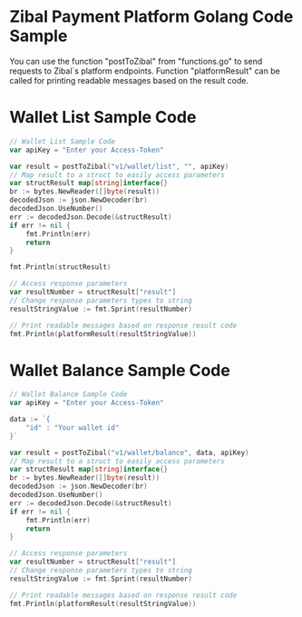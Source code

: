 # Zibal Payment Platform Golang Code Sample

You can use the function "postToZibal" from "functions.go" to send requests to Zibal`s platform endpoints.
Function "platformResult" can be called for printing readable messages based on the result code.

# Wallet List Sample Code
```go
// Wallet List Sample Code
var apiKey = "Enter your Access-Token"

var result = postToZibal("v1/wallet/list", "", apiKey)
// Map result to a struct to easily access parameters
var structResult map[string]interface{}
br := bytes.NewReader([]byte(result))
decodedJson := json.NewDecoder(br)
decodedJson.UseNumber()
err := decodedJson.Decode(&structResult)
if err != nil {
	fmt.Println(err)
	return
}

fmt.Println(structResult)

// Access response parameters
var resultNumber = structResult["result"]
// Change response parameters types to string
resultStringValue := fmt.Sprint(resultNumber)

// Print readable messages based on response result code
fmt.Println(platformResult(resultStringValue))
```


# Wallet Balance Sample Code
```go
// Wallet Balance Sample Code
var apiKey = "Enter your Access-Token"

data := `{
    "id" : "Your wallet id"
}`

var result = postToZibal("v1/wallet/balance", data, apiKey)
// Map result to a struct to easily access parameters
var structResult map[string]interface{}
br := bytes.NewReader([]byte(result))
decodedJson := json.NewDecoder(br)
decodedJson.UseNumber()
err := decodedJson.Decode(&structResult)
if err != nil {
	fmt.Println(err)
	return
}

// Access response parameters
var resultNumber = structResult["result"]
// Change response parameters types to string
resultStringValue := fmt.Sprint(resultNumber)

// Print readable messages based on response result code
fmt.Println(platformResult(resultStringValue))
```


